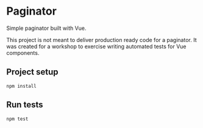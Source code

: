 # Paginator

Simple paginator built with Vue.

This project is not meant to deliver production ready code for a paginator. It was created for a workshop to exercise writing automated tests for Vue components.

## Project setup
```
npm install
```

## Run tests
```
npm test
```
